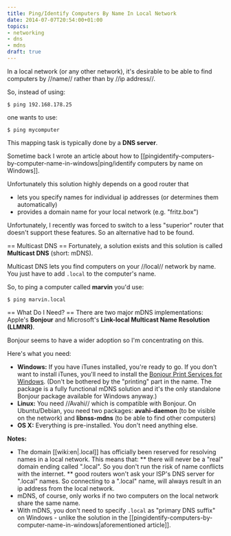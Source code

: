 ```yaml
---
title: Ping/Identify Computers By Name In Local Network
date: 2014-07-07T20:54:00+01:00
topics:
- networking
- dns
- mdns
draft: true
---
```


In a local network (or any other network), it's desirable to be able to find computers by //name// rather than by //ip address//.

So, instead of using:

```
$ ping 192.168.178.25
```

one wants to use:

```
$ ping mycomputer
```

This mapping task is typically done by a **DNS server**.

Sometime back I wrote an article about how to [[pingidentify-computers-by-computer-name-in-windows|ping/identify computers by name on Windows]].

Unfortunately this solution highly depends on a good router that

* lets you specify names for individual ip addresses (or determines them automatically)
* provides a domain name for your local network (e.g. "fritz.box")

Unfortunately, I recently was forced to switch to a less "superior" router that doesn't support these features. So an alternative had to be found.

== Multicast DNS ==
Fortunately, a solution exists and this solution is called **Multicast DNS** (short: mDNS).

Multicast DNS lets you find computers on your //local// network by name. You just have to add `.local` to the computer's name.

So, to ping a computer called **marvin** you'd use:

```
$ ping marvin.local
```

== What Do I Need? ==
There are two major mDNS implementations: Apple's **Bonjour** and Microsoft's **Link-local Multicast Name Resolution (LLMNR)**.

Bonjour seems to have a wider adoption so I'm concentrating on this.

Here's what you need:

 * **Windows:** If you have iTunes installed, you're ready to go. If you don't want to install iTunes, you'll need to install the [Bonjour Print Services for Windows](http://support.apple.com/kb/DL999). (Don't be bothered by the "printing" part in the name. The package is a fully functional mDNS solution and it's the only standalone Bonjour package available for Windows anyway.)
 * **Linux:** You need //Avahi// which is compatible with Bonjour. On Ubuntu/Debian, you need two packages: **avahi-daemon** (to be visible on the network) and **libnss-mdns** (to be able to find other computers)
 * **OS X:** Everything is pre-installed. You don't need anything else.

**Notes:**
 * The domain [[wiki:en|.local]] has officially been reserved for resolving names in a local network. This means that:
 ** there will never be a "real" domain ending called ".local". So you don't run the risk of name conflicts with the internet.
 ** good routers won't ask your ISP's DNS server for ".local" names. So connecting to a ".local" name, will always result in an ip address from the local network.
 * mDNS, of course, only works if no two computers on the local network share the same name.
 * With mDNS, you don't need to specify `.local` as "primary DNS suffix" on Windows - unlike the solution in the [[pingidentify-computers-by-computer-name-in-windows|aforementioned article]].
